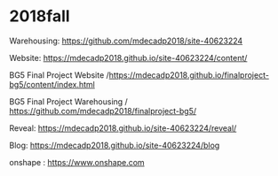 # 2018fall

Warehousing: https://github.com/mdecadp2018/site-40623224

Website: https://mdecadp2018.github.io/site-40623224/content/

BG5 Final Project Website /https://mdecadp2018.github.io/finalproject-bg5/content/index.html

BG5 Final Project Warehousing / https://github.com/mdecadp2018/finalproject-bg5/

Reveal: https://mdecadp2018.github.io/site-40623224/reveal/

Blog: https://mdecadp2018.github.io/site-40623224/blog

onshape : https://www.onshape.com
